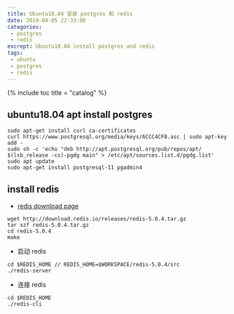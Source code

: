 ```yaml
---
title: Ubuntu18.04 安装 postgres 和 redis
date: 2019-04-05 22:33:00
categories: 
 - postgres
 - redis
excrept: Ubuntu18.04 install postgres and redis
tags:
 - ubuntu
 - postgres
 - redis
---
```


{% include toc title = "catalog" %}

## ubuntu18.04 apt install postgres
```
sudo apt-get install curl ca-certificates
curl https://www.postgresql.org/media/keys/ACCC4CF8.asc | sudo apt-key add -
sudo sh -c 'echo "deb http://apt.postgresql.org/pub/repos/apt/ $(lsb_release -cs)-pgdg main" > /etc/apt/sources.list.d/pgdg.list'
sudo apt update
sudo apt-get install postgresql-11 pgadmin4
```

## install redis
* [redis download page](https://redis.io/download)
```
wget http://download.redis.io/releases/redis-5.0.4.tar.gz
tar xzf redis-5.0.4.tar.gz
cd redis-5.0.4
make
```

* 启动 redis
```
cd $REDIS_HOME // REDIS_HOME=$WORKSPACE/redis-5.0.4/src
./redis-server
```

* 连接 redis
```
cd $REDIS_HOME
./redis-cli
```

